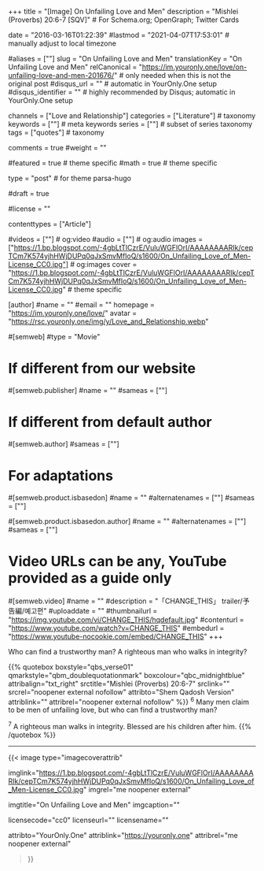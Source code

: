 +++
title = "[Image] On Unfailing Love and Men"
description = "Mishlei (Proverbs) 20:6-7 [SQV]"	# For Schema.org; OpenGraph; Twitter Cards

date = "2016-03-16T01:22:39"
#lastmod = "2021-04-07T17:53:01"                 # manually adjust to local timezone

#aliases = [""]
slug = "On Unfailing Love and Men"
translationKey = "On Unfailing Love and Men"
relCanonical = "https://im.youronly.one/love/on-unfailing-love-and-men-201676/"														# only needed when this is not the original post
#disqus_url = ""                                                    # automatic in YourOnly.One setup
#disqus_identifier = ""                                             # highly recommended by Disqus; automatic in YourOnly.One setup

channels = ["Love and Relationship"]
categories = ["Literature"]														# taxonomy
keywords = [""]															# meta keywords
series = [""]																# subset of series taxonomy
tags = ["quotes"]																	# taxonomy

comments = true
#weight = ""

#featured = true															# theme specific
#math = true																	# theme specific

type = "post"                                 # for theme parsa-hugo

#draft = true

#license = ""

contenttypes = ["Article"]

#videos = [""]																# og:video
#audio = [""]																# og:audio
images = ["https://1.bp.blogspot.com/-4gbLtTlCzrE/VuluWGFlOrI/AAAAAAAARIk/cepTCm7K574yjhHWjDUPq0qJxSmvMfIoQ/s1600/On_Unfailing_Love_of_Men-License_CC0.jpg"]    # og:images
cover = "https://1.bp.blogspot.com/-4gbLtTlCzrE/VuluWGFlOrI/AAAAAAAARIk/cepTCm7K574yjhHWjDUPq0qJxSmvMfIoQ/s1600/On_Unfailing_Love_of_Men-License_CC0.jpg"       # theme specific

[author]
#name = ""
#email = ""
homepage = "https://im.youronly.one/love/"
avatar = "https://rsc.youronly.one/img/y/Love_and_Relationship.webp"

#[semweb]
#type = "Movie"

# If different from our website
#[semweb.publisher]
#name = ""
#sameas = [""]

# If different from default author
#[semweb.author]
#sameas = [""]

# For adaptations
#[semweb.product.isbasedon]
#name = ""
#alternatenames = [""]
#sameas = [""]

#[semweb.product.isbasedon.author]
#name = ""
#alternatenames = [""]
#sameas = [""]

# Video URLs can be any, YouTube provided as a guide only
#[semweb.video]
#name = ""
#description = "「CHANGE_THIS」 trailer/予告編/예고편"
#uploaddate = ""
#thumbnailurl = "https://img.youtube.com/vi/CHANGE_THIS/hqdefault.jpg"
#contenturl = "https://www.youtube.com/watch?v=CHANGE_THIS"
#embedurl = "https://www.youtube-nocookie.com/embed/CHANGE_THIS"
+++

Who can find a trustworthy man? A righteous man who walks in integrity?

<!--more-->

{{% quotebox boxstyle="qbs_verse01" qmarkstyle="qbm_doublequotationmark" boxcolour="qbc_midnightblue" attribalign="txt_right" srctitle="Mishlei (Proverbs) 20:6-7" srclink="" srcrel="noopener external nofollow" attribto="Shem Qadosh Version" attriblink="" attribrel="noopener external nofollow" %}}
<sup>6</sup> Many men claim to be men of unfailing love,
but who can find a trustworthy man?

<sup>7</sup> A righteous man walks in integrity.
Blessed are his children after him.
{{% /quotebox %}}

-------

{{< image
  type="imagecoverattrib"

  imglink="https://1.bp.blogspot.com/-4gbLtTlCzrE/VuluWGFlOrI/AAAAAAAARIk/cepTCm7K574yjhHWjDUPq0qJxSmvMfIoQ/s1600/On_Unfailing_Love_of_Men-License_CC0.jpg"
  imgrel="me noopener external"

  imgtitle="On Unfailing Love and Men"
  imgcaption=""

  licensecode="cc0"
  licenseurl=""
  licensename=""

  attribto="YourOnly.One"
  attriblink="https://youronly.one"
  attribrel="me noopener external"
>}}
